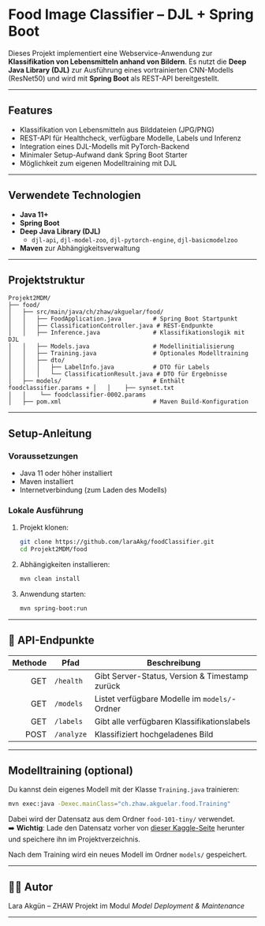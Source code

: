 
# Food Image Classifier – DJL + Spring Boot

Dieses Projekt implementiert eine Webservice-Anwendung zur **Klassifikation von Lebensmitteln anhand von Bildern**. Es nutzt die **Deep Java Library (DJL)** zur Ausführung eines vortrainierten CNN-Modells (ResNet50) und wird mit **Spring Boot** als REST-API bereitgestellt.

---

## Features

- Klassifikation von Lebensmitteln aus Bilddateien (JPG/PNG)
- REST-API für Healthcheck, verfügbare Modelle, Labels und Inferenz
- Integration eines DJL-Modells mit PyTorch-Backend
- Minimaler Setup-Aufwand dank Spring Boot Starter
- Möglichkeit zum eigenen Modelltraining mit DJL

---

## Verwendete Technologien

- **Java 11+**
- **Spring Boot**
- **Deep Java Library (DJL)**
  - `djl-api`, `djl-model-zoo`, `djl-pytorch-engine`, `djl-basicmodelzoo`
- **Maven** zur Abhängigkeitsverwaltung

---

## Projektstruktur

```
Projekt2MDM/
├── food/
│   ├── src/main/java/ch/zhaw/akguelar/food/
│   │   ├── FoodApplication.java         # Spring Boot Startpunkt
│   │   ├── ClassificationController.java # REST-Endpunkte
│   │   ├── Inference.java               # Klassifikationslogik mit DJL
│   │   ├── Models.java                  # Modellinitialisierung
│   │   ├── Training.java                # Optionales Modelltraining
│   │   ├── dto/
│   │   │   ├── LabelInfo.java           # DTO für Labels
│   │   │   └── ClassificationResult.java # DTO für Ergebnisse
│   ├── models/                          # Enthält foodclassifier.params + │   │    ├── synset.txt
│   │    └── foodclassifier-0002.params
│   ├── pom.xml                          # Maven Build-Konfiguration
```

---

## Setup-Anleitung

### Voraussetzungen

- Java 11 oder höher installiert
- Maven installiert
- Internetverbindung (zum Laden des Modells)

### Lokale Ausführung

1. Projekt klonen:
   ```bash
   git clone https://github.com/laraAkg/foodClassifier.git
   cd Projekt2MDM/food
   ```

2. Abhängigkeiten installieren:
   ```bash
   mvn clean install
   ```

3. Anwendung starten:
   ```bash
   mvn spring-boot:run
   ```

---

## 🧪 API-Endpunkte

| Methode | Pfad         | Beschreibung                                |
|--------:|--------------|---------------------------------------------|
| GET     | `/health`    | Gibt Server-Status, Version & Timestamp zurück |
| GET     | `/models`    | Listet verfügbare Modelle im `models/`-Ordner |
| GET     | `/labels`    | Gibt alle verfügbaren Klassifikationslabels |
| POST    | `/analyze`   | Klassifiziert hochgeladenes Bild            |

---


## Modelltraining (optional)

Du kannst dein eigenes Modell mit der Klasse `Training.java` trainieren:

```bash
mvn exec:java -Dexec.mainClass="ch.zhaw.akguelar.food.Training"
```

Dabei wird der Datensatz aus dem Ordner `food-101-tiny/` verwendet.  
➡️ **Wichtig**: Lade den Datensatz vorher von [dieser Kaggle-Seite](https://www.kaggle.com/datasets/msarmi9/food101tiny?utm_source=chatgpt.com) herunter und speichere ihn im Projektverzeichnis.

Nach dem Training wird ein neues Modell im Ordner `models/` gespeichert.


---

## 👨‍💻 Autor

Lara Akgün – ZHAW Projekt im Modul *Model Deployment & Maintenance*

---


